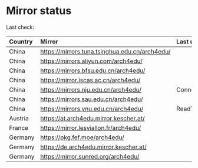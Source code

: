 <script src="./time.js"></script>
# Mirror status
Last check: <script type="text/javascript">localize(1684696391.5905564);</script>

|Country|Mirror|Last update|
|:------|:-----|:----------|
|China|https://mirrors.tuna.tsinghua.edu.cn/arch4edu/|<script type="text/javascript">localize(1684650561);</script>|
|China|https://mirrors.aliyun.com/arch4edu/|<script type="text/javascript">localize(1684564106);</script>|
|China|https://mirrors.bfsu.edu.cn/arch4edu/|<script type="text/javascript">localize(1684650561);</script>|
|China|https://mirror.iscas.ac.cn/arch4edu/|<script type="text/javascript">localize(1684650561);</script>|
|China|https://mirrors.nju.edu.cn/arch4edu/|ConnectTimeout|
|China|https://mirrors.sau.edu.cn/arch4edu/|<script type="text/javascript">localize(1673850842);</script>|
|China|https://mirrors.ynu.edu.cn/arch4edu/|ReadTimeout|
|Austria|https://at.arch4edu.mirror.kescher.at/|<script type="text/javascript">localize(1684650561);</script>|
|France|https://mirror.lesviallon.fr/arch4edu/|<script type="text/javascript">localize(1684650561);</script>|
|Germany|https://pkg.fef.moe/arch4edu/|<script type="text/javascript">localize(1684650561);</script>|
|Germany|https://de.arch4edu.mirror.kescher.at/|<script type="text/javascript">localize(1684650561);</script>|
|Germany|https://mirror.sunred.org/arch4edu/|<script type="text/javascript">localize(1684650561);</script>|

<script src="./tablefilter/tablefilter.js"></script>
<script src="./table.js"></script>